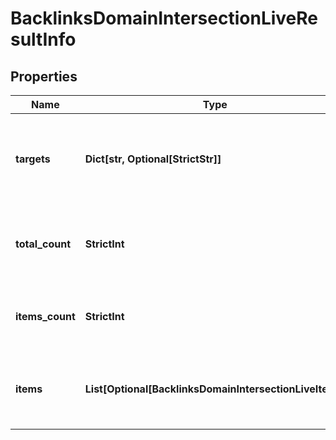 # BacklinksDomainIntersectionLiveResultInfo


## Properties

| Name | Type | Description | Notes |
|------------ | ------------- | ------------- | -------------|
**targets** | **Dict[str, Optional[StrictStr]]** | target domains, subdomains or webpages in a POST array |[optional]|
**total_count** | **StrictInt** | total amount of results relevant to your request |[optional]|
**items_count** | **StrictInt** | the number of results returned in the items array |[optional]|
**items** | **List[Optional[BacklinksDomainIntersectionLiveItem]]** | contains domain that link to all targets from the POST array |[optional]|